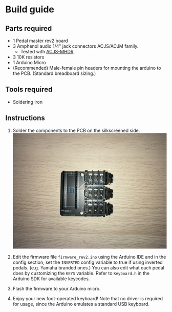# Build guide

## Parts required
- 1 Pedal master rev2 board
- 3 Amphenol audio 1/4" jack connectors ACJS/ACJM family.
    - Tested with [ACJS-MHDR](https://www.digikey.ca/en/products/detail/amphenol-sine-systems-corp/ACJS-MHDR/7105422)
- 3 10K resistors
- 1 Arduino Micro
- (Recommended) Male-female pin headers for mounting the arduino to the
  PCB. (Standard breadboard sizing.)

## Tools required
- Soldering iron

## Instructions
1. Solder the components to the PCB on the silkscreened side.
![Assembled PCB](assembled-pcb.jpg)

2. Edit the firmware file `firmware_rev2.ino` using the Arduino IDE
   and in the config section, set the `INVERTED` config variable to
   true if using inverted pedals. (e.g. Yamaha branded ones.)
   You can also edit what each pedal does by customizing the `KEYS`
   variable. Refer to `Keyboard.h` in the Arduino SDK for available keycodes.

3. Flash the firmware to your Arduino micro.

4. Enjoy your new foot-operated keyboard! Note that no driver is
   required for usage, since the Arduino emulates a standard USB keyboard.
